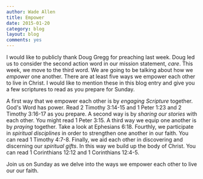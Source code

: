 ```yaml
---
author: Wade Allen
title: Empower
date: 2015-01-20
category: blog
layout: blog
comments: yes
---
```

 
I would like to publicly thank Doug Gregg for preaching last week. Doug led us to consider the second action word in our mission statement, *care*. This week, we move to the third word. We are going to be talking about how we *empower* one another. There are at least five ways we empower each other to live in Christ. I would like to mention these in this blog entry and give you a few scriptures to read as you prepare for Sunday.

A first way that we empower each other is by *engaging Scripture* together. God's Word has power. Read 2 Timothy 3:14-15 and 1 Peter 1:23 and 2 Timothy 3:16-17 as you prepare. A second way is by *sharing our stories* with each other. You might read 1 Peter 3:15. A third way we equip one another is by *praying* together. Take a look at Ephesians 6:18. Fourthly, we participate in *spiritual disciplines* in order to strengthen one another in our faith. You can read 1 Timothy 4:7-8. Finally, we aid each other in discovering and discerning our *spiritual gifts*. In this way we build up the body of Christ. You can read 1 Corinthians 12:12 and 1 Corinthians 12:4-5.

Join us on Sunday as we delve into the ways we empower each other to live our our faith. 


